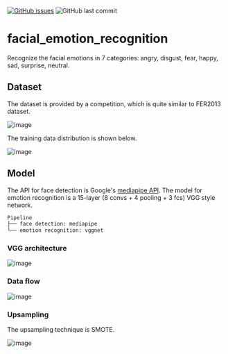 [![GitHub issues](https://img.shields.io/github/issues/jhan15/facial_emotion_recognition)](https://github.com/jhan15/facial_emotion_recognition/issues)
![GitHub last commit](https://img.shields.io/github/last-commit/jhan15/facial_emotion_recognition?color=ff69b4)

# facial_emotion_recognition
Recognize the facial emotions in 7 categories: angry, disgust, fear, happy, sad, surprise, neutral.

## Dataset
The dataset is provided by a competition, which is quite similar to FER2013 dataset.

![image](https://user-images.githubusercontent.com/62132206/122206330-89176380-cea1-11eb-9ef4-01bf1ce95a7c.png)

The training data distribution is shown below.

![image](https://user-images.githubusercontent.com/62132206/122206248-6c7b2b80-cea1-11eb-9c02-9cf22d75a22f.png)

## Model
The API for face detection is Google's [mediapipe API](https://github.com/google/mediapipe). The model for emotion recognition is a 15-layer (8 convs + 4 pooling + 3 fcs) VGG style network.

```bash
Pipeline
├── face detection: mediapipe
└── emotion recognition: vggnet
```
### VGG architecture
![image](https://user-images.githubusercontent.com/62132206/122204954-004bf800-cea0-11eb-981b-c7b1cbb935fc.png)

### Data flow

![image](https://user-images.githubusercontent.com/62132206/122206734-dd224800-cea1-11eb-9670-19b718667bbd.png)

### Upsampling
The upsampling technique is SMOTE.

![image](https://user-images.githubusercontent.com/62132206/122207118-10fd6d80-cea2-11eb-98b1-b13e678be8f7.png)
